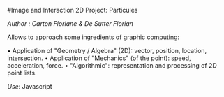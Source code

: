 #Image and Interaction 2D Project: Particules

_Author : Carton Floriane & De Sutter Florian_


Allows to approach some ingredients of graphic computing:

• Application of "Geometry / Algebra" (2D): vector, position, location, intersection.
• Application of "Mechanics" (of the point): speed, acceleration, force.
• "Algorithmic": representation and processing of 2D point lists.

*Use*: Javascript
